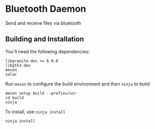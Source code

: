# Bluetooth Daemon

Send and receive files via bluetooth

## Building and Installation

You'll need the following dependencies:

    libgranite-dev >= 6.0.0
    libgtk3-dev
    meson
    valac

Run `meson` to configure the build environment and then `ninja` to build

    meson setup build --prefix=/usr
    cd build
    ninja

To install, use `ninja install`

    ninja install

